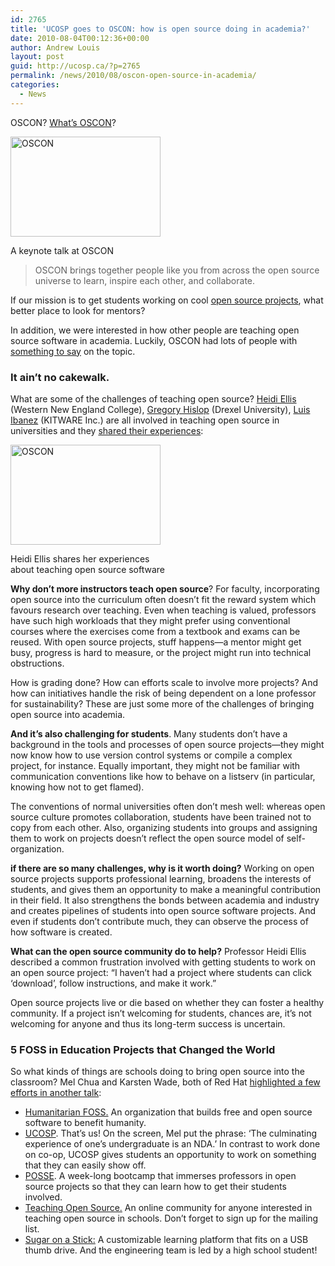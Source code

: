```yaml
---
id: 2765
title: 'UCOSP goes to OSCON: how is open source doing in academia?'
date: 2010-08-04T00:12:36+00:00
author: Andrew Louis
layout: post
guid: http://ucosp.ca/?p=2765
permalink: /news/2010/08/oscon-open-source-in-academia/
categories:
  - News
---
```

OSCON? [What&#8217;s OSCON](http://www.oscon.com/)?

<div style="width: 250px" class="wp-caption alignright">
  <a title="OSCON by hyfen, on Flickr" href="http://www.flickr.com/photos/hyfen/4855912146/"><img class=" " src="http://farm5.static.flickr.com/4114/4855912146_23cc95c4b2_m.jpg" alt="OSCON" width="240" height="160" /></a>
  
  <p class="wp-caption-text">
    A keynote talk at OSCON
  </p>
</div>

> OSCON brings together people like you from across the open source universe to learn, inspire each other, and collaborate.

If our mission is to get students working on cool [open source projects](http://ucosp.ca/for-open-source/), what better place to look for mentors?

In addition, we were interested in how other people are teaching open source software in academia. Luckily, OSCON had lots of people with [something to say](http://www.oscon.com/oscon2010/public/schedule/topic/Education) on the topic.

### It ain&#8217;t no cakewalk.

What are some of the challenges of teaching open source? [Heidi Ellis](http://www.oscon.com/oscon2010/public/schedule/speaker/77323) (Western New England College), [Gregory Hislop](http://www.oscon.com/oscon2010/public/schedule/speaker/77465) (Drexel University), [Luis Ibanez](http://www.oscon.com/oscon2010/public/schedule/speaker/76540) (KITWARE Inc.) are all involved in teaching open source in universities and they [shared their experiences](http://www.oscon.com/oscon2010/public/schedule/detail/13701):

<div style="width: 250px" class="wp-caption alignleft">
  <a title="OSCON by hyfen, on Flickr" href="http://www.flickr.com/photos/hyfen/4855912554/"><img src="http://farm5.static.flickr.com/4123/4855912554_c3f9febe51_m.jpg" alt="OSCON" width="240" height="160" /></a>
  
  <p class="wp-caption-text">
    Heidi Ellis shares her experiences about teaching open source software
  </p>
</div>

**Why don&#8217;t more instructors teach open source**? For faculty, incorporating open source into the curriculum often doesn&#8217;t fit the reward system which favours research over teaching. Even when teaching is valued, professors have such high workloads that they might prefer using conventional courses where the exercises come from a textbook and exams can be reused. With open source projects, stuff happens—a mentor might get busy, progress is hard to measure, or the project might run into technical obstructions.

How is grading done? How can efforts scale to involve more projects? And how can initiatives handle the risk of being dependent on a lone professor for sustainability? These are just some more of the challenges of bringing open source into academia.

**And it&#8217;s also challenging for students**. Many students don&#8217;t have a background in the tools and processes of open source projects—they might now know how to use version control systems or compile a complex project, for instance. Equally important, they might not be familiar with communication conventions like how to behave on a listserv (in particular, knowing how not to get flamed).

The conventions of normal universities often don&#8217;t mesh well: whereas open source culture promotes collaboration, students have been trained not to copy from each other. Also, organizing students into groups and assigning them to work on projects doesn&#8217;t reflect the open source model of self-organization.

**if there are so many challenges, why is it worth doing?** Working on open source projects supports professional learning, broadens the interests of students, and gives them an opportunity to make a meaningful contribution in their field. It also strengthens the bonds between academia and industry and creates pipelines of students into open source software projects. And even if students don&#8217;t contribute much, they can observe the process of how software is created.

**What can the open source community do to help?** Professor Heidi Ellis described a common frustration involved with getting students to work on an open source project: &#8220;I haven&#8217;t had a project where students can click &#8216;download&#8217;, follow instructions, and make it work.&#8221;

Open source projects live or die based on whether they can foster a healthy community. If a project isn&#8217;t welcoming for students, chances are, it&#8217;s not welcoming for anyone and thus its long-term success is uncertain.

### 5 FOSS in Education Projects that Changed the World

So what kinds of things are schools doing to bring open source into the classroom? Mel Chua and Karsten Wade, both of Red Hat [highlighted a few efforts in another talk](http://www.oscon.com/oscon2010/public/schedule/detail/14024):

  * [Humanitarian FOSS.](http://www.hfoss.org/) An organization that builds free and open source software to benefit humanity.
  * [UCOSP](http://ucosp.ca). That&#8217;s us! On the screen, Mel put the phrase: &#8216;The culminating experience of one&#8217;s undergraduate is an NDA.&#8217; In contrast to work done on co-op, UCOSP gives students an opportunity to work on something that they can easily show off.
  * [POSSE](http://teachingopensource.org/index.php/POSSE). A week-long bootcamp that immerses professors in open source projects so that they can learn how to get their students involved.
  * [Teaching Open Source.](http://teachingopensource.org/) An online community for anyone interested in teaching open source in schools. Don&#8217;t forget to sign up for the mailing list.
  * [Sugar on a Stick:](http://spins.fedoraproject.org/soas/) A customizable learning platform that fits on a USB thumb drive. And the engineering team is led by a high school student!